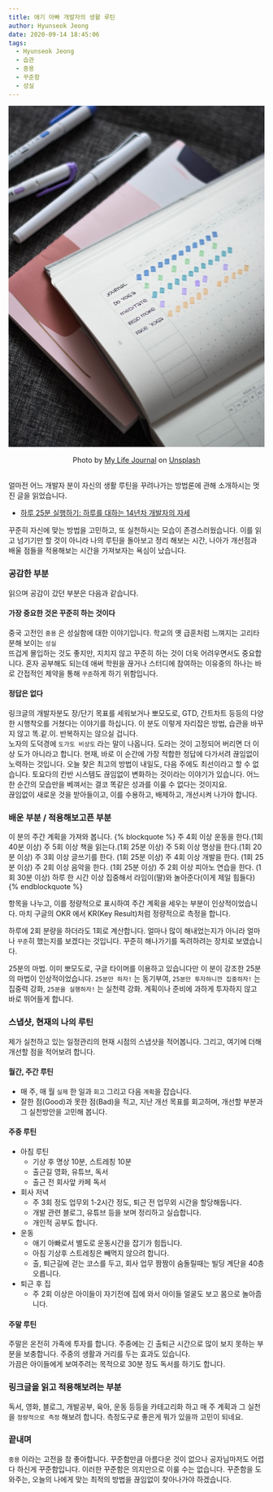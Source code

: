 ```yaml
---
title: 애기 아빠 개발자의 생활 루틴
author: Hyunseok Jeong
date: 2020-09-14 18:45:06
tags:
  - Hyunseok Jeong
  - 습관
  - 중용
  - 꾸준함
  - 성실
---
```


<span style="display:block;text-align:center">![](./make-your-routine/my-life-journal-WI30grRfBnE-unsplash.jpg)</span>

<span style="display:block;text-align:center">Photo by <a href="https://unsplash.com/@mylifejournal?utm_source=unsplash&amp;utm_medium=referral&amp;utm_content=creditCopyText">My Life Journal</a> on <a href="https://unsplash.com/s/photos/habit?utm_source=unsplash&amp;utm_medium=referral&amp;utm_content=creditCopyText">Unsplash</a></span>

<br/>
얼마전 어느 개발자 분이 자신의 생활 루틴을 꾸려나가는 방법론에 관해 소개하시는 멋진 글을 읽었습니다.

- [하루 25분 실행하기: 하루를 대하는 14년차 개발자의 자세](https://blog.shiren.dev/2020-09-07)

꾸준히 자신에 맞는 방법을 고민하고, 또 실천하시는 모습이 존경스러웠습니다.
이를 읽고 넘기기만 할 것이 아니라 나의 루틴을 돌아보고 정리 해보는 시간, 나아가 개선점과 배울 점들을 적용해보는 시간을 가져보자는 욕심이 났습니다.

### 공감한 부분

읽으며 공감이 갔던 부분은 다음과 같습니다.

#### 가장 중요한 것은 꾸준히 하는 것이다

중국 고전인 `중용` 은 성실함에 대한 이야기입니다. 학교의 옛 급훈처럼 느껴지는 고리타분해 보이는 `성실`<br/>
뜨겁게 몰입하는 것도 좋지만, 지치지 않고 꾸준히 하는 것이 더욱 어려우면서도 중요합니다.
혼자 공부해도 되는데 애써 학원을 끊거나 스터디에 참여하는 이유중의 하나는 바로 간접적인 제약을 통해 `꾸준`하게 하기 위함입니다.

#### 정답은 없다

링크글의 개발자분도 장/단기 목표를 세워보거나 뽀모도로, GTD, 간트차트 등등의 다양한 시행착오를 거쳤다는 이야기를 하십니다. 이 분도 이렇게 자리잡은 방법, 습관을 바꾸지 않고 똑.같.이. 반복하지는 않으실 겁니다.<br/>
노자의 도덕경에 `도가도 비상도` 라는 말이 나옵니다. 도라는 것이 고정되어 버리면 더 이상 도가 아니라고 합니다.
현재, 바로 이 순간에 가장 적합한 정답에 다가서려 끊임없이 노력하는 것입니다. 오늘 찾은 최고의 방법이 내일도, 다음 주에도 최선이라고 할 수 없습니다. 토요다의 칸반 시스템도 끊임없이 변화하는 것이라는 이야기가 있습니다. 어느 한 순간의 모습만을 베껴서는 결코 똑같은 성과를 이룰 수 없다는 것이지요.<br/>
끊임없이 새로운 것을 받아들이고, 이를 수용하고, 배제하고, 개선시켜 나가야 합니다.

### 배운 부분 / 적용해보고픈 부분

이 분의 주간 계획을 가져와 봅니다.
{% blockquote %}
주 4회 이상 운동을 한다.(1회 40분 이상)
주 5회 이상 책을 읽는다.(1회 25분 이상)
주 5회 이상 명상을 한다.(1회 20분 이상)
주 3회 이상 글쓰기를 한다. (1회 25분 이상)
주 4회 이상 개발을 한다. (1회 25분 이상)
주 2회 이상 음악을 한다. (1회 25분 이상)
주 2회 이상 피아노 연습을 한다. (1회 30분 이상)
하루 한 시간 이상 집중해서 라임이(딸)와 놀아준다(이게 제일 힘들다)
{% endblockquote %}

항목을 나누고, 이를 정량적으로 표시하여 주간 계획을 세우는 부분이 인상적이었습니다. 마치 구글의 OKR 에서 KR(Key Result)처럼 정량적으로 측정을 합니다. <br/>

하루에 2회 분량을 하더라도 1회로 계산합니다. 얼마나 많이 해내었는지가 아니라 얼마나 `꾸준`히 했는지를 보겠다는 것입니다. 꾸준히 해나가기를 독려하려는 장치로 보였습니다. <br/>

25분의 마법. 이미 뽀모도로, 구글 타이머를 이용하고 있습니다만 이 분이 강조한 25분의 마법이 인상적이었습니다. `25분만 하자!` 는 동기부여, `25분만 투자하니깐 집중하자!` 는 집중력 강화, `25분을 실행하자!` 는 실천력 강화. 계획이나 준비에 과하게 투자하지 않고 바로 뛰어들게 합니다.

### 스냅샷, 현재의 나의 루틴

제가 실천하고 있는 일정관리의 현재 시점의 스냅샷을 적어봅니다.
그리고, 여기에 더해 개선할 점을 적어보려 합니다.

#### 월간, 주간 루틴

- 매 주, 매 월 `실제` 한 일과 `회고` 그리고 다음 `계획`을 잡습니다.
- 잘한 점(Good)과 못한 점(Bad)을 적고, 지난 개선 목표를 회고하며, 개선할 부분과 그 실천방안을 고민해 봅니다.

#### 주중 루틴

- 아침 루틴
  - 기상 후 명상 10분, 스트레칭 10분
  - 출근길 영화, 유튜브, 독서
  - 출근 전 회사앞 카페 독서
- 회사 저녁
  - 주 3회 정도 업무외 1-2시간 정도, 퇴근 전 업무외 시간을 할당해둡니다.
  - 개발 관련 블로그, 유튜브 등을 보며 정리하고 실습합니다.
  - 개인적 공부도 합니다.
- 운동
  - 애기 아빠로서 별도로 운동시간을 잡기가 힘듭니다.
  - 아침 기상후 스트레칭은 빼먹지 않으려 합니다.
  - 출, 퇴근길에 걷는 코스를 두고, 회사 업무 짬짬이 숨돌릴때는 빌딩 계단을 40층 오릅니다.
- 퇴근 후 집
  - 주 2회 이상은 아이들이 자기전에 집에 와서 아이들 얼굴도 보고 몸으로 놀아줍니다.

#### 주말 루틴

주말은 온전히 가족에 투자를 합니다. 주중에는 긴 출퇴근 시간으로 많이 보지 못하는 부분을 보충합니다. 주중의 생활과 거리를 두는 효과도 있습니다. <br/>
가끔은 아이들에게 보여주려는 목적으로 30분 정도 독서를 하기도 합니다.

### 링크글을 읽고 적용해보려는 부분

독서, 영화, 블로그, 개발공부, 육아, 운동 등등을 카테고리화 하고 매 주 계획과 그 실천을 `정량적으로 측정` 해보려 합니다. 측정도구로 좋은게 뭐가 있을까 고민이 되네요.

### 끝내며

`중용` 이라는 고전을 참 좋아합니다. 꾸준함만큼 아름다운 것이 없으나 공자님마저도 어렵다 하신게 꾸준함입니다.
이러한 꾸준함은 의지만으로 이룰 수는 없습니다. 꾸준함을 도와주는, 오늘의 나에게 맞는 최적의 방법을 끊임없이 찾아나가야 하겠습니다.
